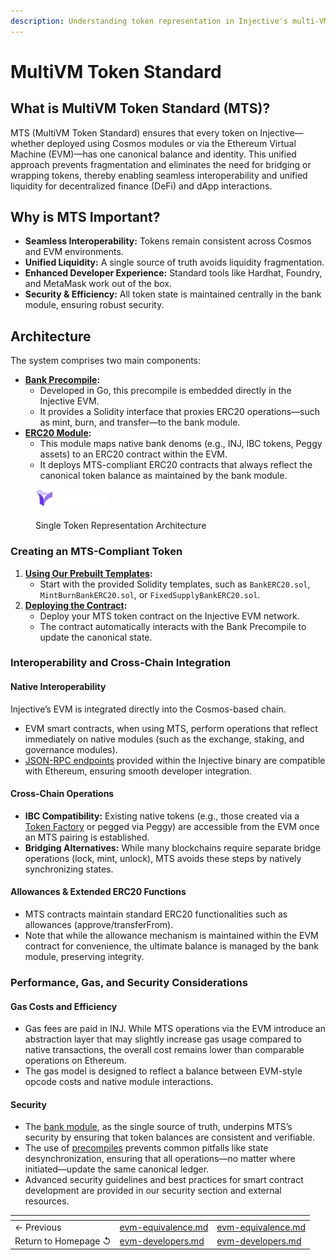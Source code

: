 ```yaml
---
description: Understanding token representation in Injective's multi-VM architecture
---
```


# MultiVM Token Standard

## What is MultiVM Token Standard (MTS)?

MTS (MultiVM Token Standard) ensures that every token on Injective—whether deployed using Cosmos modules or via the Ethereum Virtual Machine (EVM)—has one canonical balance and identity. This unified approach prevents fragmentation and eliminates the need for bridging or wrapping tokens, thereby enabling seamless interoperability and unified liquidity for decentralized finance (DeFi) and dApp interactions.

## Why is MTS Important?

* **Seamless Interoperability:** Tokens remain consistent across Cosmos and EVM environments.
* **Unified Liquidity:** A single source of truth avoids liquidity fragmentation.
* **Enhanced Developer Experience:** Standard tools like Hardhat, Foundry, and MetaMask work out of the box.
* **Security & Efficiency:** All token state is maintained centrally in the bank module, ensuring robust security.

## Architecture

The system comprises two main components:

* [**Bank Precompile**](precompiles/bank-precompile.md)**:**
  * Developed in Go, this precompile is embedded directly in the Injective EVM.
  * It provides a Solidity interface that proxies ERC20 operations—such as mint, burn, and transfer—to the bank module.
* [**ERC20 Module**](erc20-module.md)**:**
  * This module maps native bank denoms (e.g., INJ, IBC tokens, Peggy assets) to an ERC20 contract within the EVM.
  * It deploys MTS-compliant ERC20 contracts that always reflect the canonical token balance as maintained by the bank module.

<figure><img src="../../../.gitbook/assets/image.png" alt=""><figcaption><p>Single Token Representation Architecture</p></figcaption></figure>

### **Creating an** MT&#x53;**-Compliant Token**

1. [**Using Our Prebuilt Templates**](https://github.com/InjectiveLabs/solidity-contracts/tree/master/src)**:**
   * Start with the provided Solidity templates, such as `BankERC20.sol`, `MintBurnBankERC20.sol`, or `FixedSupplyBankERC20.sol`.
2. [**Deploying the Contract**](../guides/private-testnet-deployment.md)**:**
   * Deploy your MTS token contract on the Injective EVM network.
   * The contract automatically interacts with the Bank Precompile to update the canonical state.

### **Interoperability and Cross-Chain Integration**

#### **Native Interoperability**

Injective’s EVM is integrated directly into the Cosmos-based chain.

* EVM smart contracts, when using MTS, perform operations that reflect immediately on native modules (such as the exchange, staking, and governance modules).
* [JSON-RPC endpoints](network-information.md) provided within the Injective binary are compatible with Ethereum, ensuring smooth developer integration.

#### **Cross-Chain Operations**

* **IBC Compatibility:** Existing native tokens (e.g., those created via a [Token Factory](../../modules/injective/tokenfactory/) or pegged via Peggy) are accessible from the EVM once an MTS pairing is established.
* **Bridging Alternatives:** While many blockchains require separate bridge operations (lock, mint, unlock), MTS avoids these steps by natively synchronizing states.

#### **Allowances & Extended ERC20 Functions**

* MTS contracts maintain standard ERC20 functionalities such as allowances (approve/transferFrom).
* Note that while the allowance mechanism is maintained within the EVM contract for convenience, the ultimate balance is managed by the bank module, preserving integrity.

### **Performance, Gas, and Security Considerations**

#### **Gas Costs and Efficiency**

* Gas fees are paid in INJ. While MTS operations via the EVM introduce an abstraction layer that may slightly increase gas usage compared to native transactions, the overall cost remains lower than comparable operations on Ethereum.
* The gas model is designed to reflect a balance between EVM-style opcode costs and native module interactions.

#### **Security**&#x20;

* The [bank module](../../modules/core/bank/), as the single source of truth, underpins MTS’s security by ensuring that token balances are consistent and verifiable.
* The use of [precompiles](precompiles/) prevents common pitfalls like state desynchronization, ensuring that all operations—no matter where initiated—update the same canonical ledger.
* Advanced security guidelines and best practices for smart contract development are provided in our security section and external resources.

<table data-card-size="large" data-view="cards" data-full-width="false"><thead><tr><th></th><th data-type="content-ref"></th><th data-hidden data-card-target data-type="content-ref"></th></tr></thead><tbody><tr><td>← Previous</td><td><a href="evm-equivalence.md">evm-equivalence.md</a></td><td><a href="evm-equivalence.md">evm-equivalence.md</a></td></tr><tr><td>Return to Homepage ↺</td><td><a href="../../evm-developers.md">evm-developers.md</a></td><td><a href="../../evm-developers.md">evm-developers.md</a></td></tr></tbody></table>
